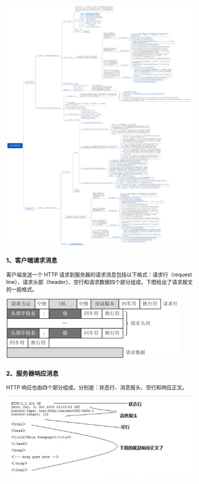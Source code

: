 ![16ab3f11da47db06](../image/16ab3f11da47db06.jpg)

### 1、客户端请求消息

客户端发送一个 HTTP 请求到服务器的请求消息包括以下格式：请求行（request line）、请求头部（header）、空行和请求数据四个部分组成，下图给出了请求报文的一般格式。

![2012072810301161](../image/2012072810301161.png)

### 2、服务器响应消息

HTTP 响应也由四个部分组成，分别是：状态行、消息报头、空行和响应正文。

![httpmessage](../image/httpmessage.jpg)
